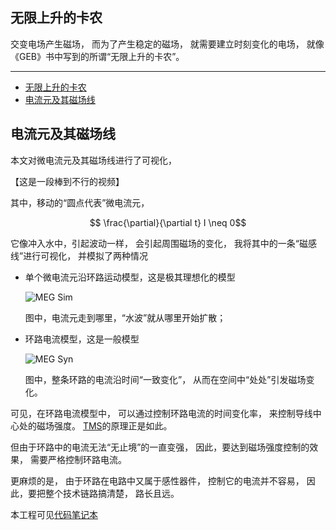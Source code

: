 ## 无限上升的卡农

交变电场产生磁场，
而为了产生稳定的磁场，
就需要建立时刻变化的电场，
就像《GEB》书中写到的所谓“无限上升的卡农”。

---

- [无限上升的卡农](#无限上升的卡农)
- [电流元及其磁场线](#电流元及其磁场线)

## 电流元及其磁场线

本文对微电流元及其磁场线进行了可视化，

【这是一段棒到不行的视频】

其中，移动的“圆点代表”微电流元，

$$ \frac{\partial}{\partial t} I \neq 0$$

它像冲入水中，引起波动一样，
会引起周围磁场的变化，
我将其中的一条“磁感线”进行可视化，
并模拟了两种情况

- 单个微电流元沿环路运动模型，这是极其理想化的模型

  ![MEG Sim](MEG-sim.png)

  图中，电流元走到哪里，“水波”就从哪里开始扩散；

- 环路电流模型，这是一般模型

  ![MEG Syn](MEG-syn.png)

  图中，整条环路的电流沿时间“一致变化”，
  从而在空间中“处处”引发磁场变化。

可见，在环路电流模型中，
可以通过控制环路电流的时间变化率，
来控制导线中心处的磁场强度。
[TMS](https://www.mayoclinic.org/tests-procedures/transcranial-magnetic-stimulation/about/pac-20384625 "TMS")的原理正是如此。

但由于环路中的电流无法“无止境”的一直变强，
因此，要达到磁场强度控制的效果，
需要严格控制环路电流。

更麻烦的是，
由于环路在电路中又属于感性器件，
控制它的电流并不容易，
因此，要把整个技术链路搞清楚，
路长且远。

本工程可见[代码笔记本](https://observablehq.com/@listenzcc/simulation-of-mag-field "代码笔记本")